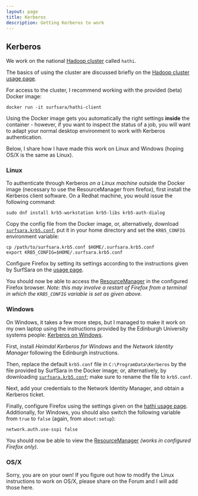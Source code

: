 ```yaml
---
layout: page
title: Kerberos
description: Getting Kerberos to work
---
```


## Kerberos

We work on the national [Hadoop cluster](https://userinfo.surfsara.nl/systems/hadoop/description) called `hathi`.

The basics of using the cluster are discussed briefly on the 
[Hadoop cluster usage page](https://userinfo.surfsara.nl/systems/hadoop/usage).

For access to the cluster, I recommend working with the provided (beta) Docker image:

```
docker run -it surfsara/hathi-client
```

Using the Docker image gets you automatically the right settings **inside** the container - however, if you want to inspect 
the status of a job, you will want to adapt your normal desktop environment to work with Kerberos authentication.

Below, I share how I have made this work on Linux and Windows (hoping OS/X is the same as Linux).

### Linux

To authenticate through Kerberos _on a Linux machine_ outside the Docker image (necessary to use the ResourceManager from firefox),
first install the Kerberos client software. On a Redhat machine, you would issue the following command:

```
sudo dnf install krb5-workstation krb5-libs krb5-auth-dialog
```

Copy the config file from the Docker image, or, alternatively, download [`surfsara.krb5.conf`](surfsara.krb5.conf),
put it in your home directory and set the `KRB5_CONFIG` environment variable:

```
cp /path/to/surfsara.krb5.conf $HOME/.surfsara.krb5.conf
export KRB5_CONFIG=$HOME/.surfsara.krb5.conf
```

Configure Firefox by setting its settings according to the instructions given by SurfSara on the
[usage page](https://userinfo.surfsara.nl/systems/hadoop/usage).

You should now be able to access the [ResourceManager](http://head05.hathi.surfsara.nl/cluster) in the configured Firefox browser.
_Note: this may involve a restart of Firefox from a terminal in which the `KRB5_CONFIG` variable is set as given above._

### Windows

On Windows, it takes a few more steps, but I managed to make it work on my own laptop using the instructions provided by
the Edinburgh University systems people: [Kerberos on Windows](http://computing.help.inf.ed.ac.uk/kerberos-windows).

First, install _Heimdal Kerberos for Windows_ and the _Network Identity Manager_ following the Edinburgh instructions.

Then, replace the default `krb5.conf` file in `C:\ProgramData\Kerberos` by the file provided by SurfSara in the Docker image;
or, alternatively, by downloading [`surfsara.krb5.conf`](surfsara.krb5.conf); make sure to rename the file to `krb5.conf`.

Next, add your credentials to the Network Identity Manager, and obtain a Kerberos ticket.

Finally, configure Firefox using the settings given on the [hathi usage page](https://userinfo.surfsara.nl/systems/hadoop/usage).
Additionally, for Windows, you should also switch the following variable from `true` to `false` (again, from `about:setup`):

```
network.auth.use-sspi false
```

You should now be able to view the [ResourceManager](http://head05.hathi.surfsara.nl/cluster) _(works in configured Firefox only)_.

### OS/X

Sorry, you are on your own!
If you figure out how to modify the Linux instructions to work on OS/X, please share on the Forum and I will add those here.

